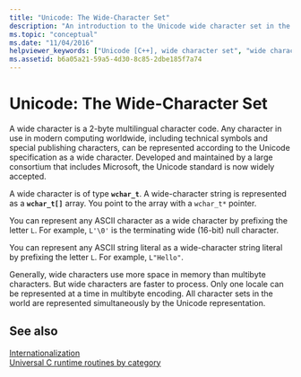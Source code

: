 ```yaml
---
title: "Unicode: The Wide-Character Set"
description: "An introduction to the Unicode wide character set in the Microsoft C runtime."
ms.topic: "conceptual"
ms.date: "11/04/2016"
helpviewer_keywords: ["Unicode [C++], wide character set", "wide characters [C++], Unicode"]
ms.assetid: b6a05a21-59a5-4d30-8c85-2dbe185f7a74
---
```

# Unicode: The Wide-Character Set

A wide character is a 2-byte multilingual character code. Any character in use in modern computing worldwide, including technical symbols and special publishing characters, can be represented according to the Unicode specification as a wide character. Developed and maintained by a large consortium that includes Microsoft, the Unicode standard is now widely accepted.

A wide character is of type **`wchar_t`**. A wide-character string is represented as a **`wchar_t[]`** array. You point to the array with a `wchar_t*` pointer.

You can represent any ASCII character as a wide character by prefixing the letter `L`. For example, `L'\0'` is the terminating wide (16-bit) null character.

You can represent any ASCII string literal as a wide-character string literal by prefixing the letter `L`. For example, `L"Hello"`.

Generally, wide characters use more space in memory than multibyte characters. But wide characters are faster to process. Only one locale can be represented at a time in multibyte encoding. All character sets in the world are represented simultaneously by the Unicode representation.

## See also

[Internationalization](../c-runtime-library/internationalization.md)\
[Universal C runtime routines by category](../c-runtime-library/run-time-routines-by-category.md)

